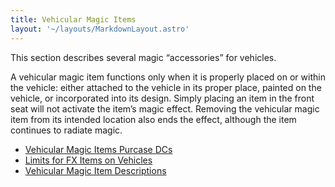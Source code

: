 ```yaml
---
title: Vehicular Magic Items
layout: '~/layouts/MarkdownLayout.astro'
---
```

This section describes several magic “accessories” for vehicles.

A vehicular magic item functions only when it is properly placed on or within
the vehicle: either attached to the vehicle in its proper place, painted on
the vehicle, or incorporated into its design. Simply placing an item in the
front seat will not activate the item’s magic effect. Removing the vehicular
magic item from its intended location also ends the effect, although the item
continues to radiate magic.

  * [ Vehicular Magic Items Purcase DCs ](/arcana.d20.srd/fx.items/vehicular.magic.items/vehicular.magic.items.purchase.dcs)
  * [ Limits for FX Items on Vehicles ](/arcana.d20.srd/fx.items/vehicular.magic.items/limits.for.fx.items.on.vehicles)
  * [ Vehicular Magic Item Descriptions ](/arcana.d20.srd/fx.items/vehicular.magic.items/vehicular.magic.items.descriptions)

